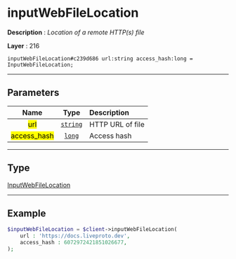 # inputWebFileLocation

**Description** : *Location of a remote HTTP\(s\) file*

**Layer** : 216

```tl
inputWebFileLocation#c239d686 url:string access_hash:long = InputWebFileLocation;
```

---

## Parameters

| Name | Type | Description |
| :---: | :---: | :--- |
| <mark>url</mark> | [`string`](type/string) | HTTP URL of file |
| <mark>access_hash</mark> | [`long`](type/long) | Access hash |

---

## Type

[InputWebFileLocation](type/InputWebFileLocation)

---

## Example

```php
$inputWebFileLocation = $client->inputWebFileLocation(
	url : 'https://docs.liveproto.dev',
	access_hash : 6072972421851026677,
);
```
